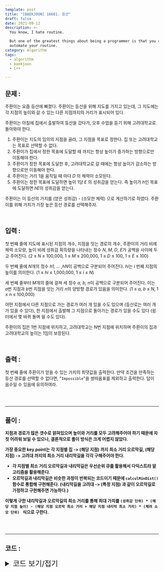 ```yaml
---
template: post
title: "[BAEKJOON] 16681. 등산"
draft: false
date: 2021-09-12
description: >-
  You know, I hate routine.

  But one of the greatest things about being a programmer is that you can
  automate your routine.
category: Algorithm
tags:
  - algorithm
  - baekjoon
  - C++

---
```




## 문제 : 

주환이는 요즘 등산에 빠졌다. 주환이는 등산을 위해 지도를 가지고 있는데, 그 지도에는 각 지점의 높이와 갈 수 있는 다른 지점까지의 거리가 표시되어 있다.

주환이는 아침에 집에서 출발하여 등산을 갔다가, 오후 수업을 듣기 위해 고려대학교로 돌아와야 한다.

1. 주환이는 지도의 임의의 지점을 골라, 그 지점을 목표로 정한다. 집 또는 고려대학교는 목표로 선택할 수 없다.
2. 주환이가 집에서 정한 목표에 도달할 때 까지는 항상 높이가 증가하는 방향으로만 이동해야 한다.
3. 주환이가 정한 목표에 도달한 후, 고려대학교로 갈 때에는 항상 높이가 감소하는 방향으로만 이동해야 한다.
4. 주환이는 거리 1을 움직일 때 마다 *D* 의 체력이 소모된다.
5. 주환이는 정한 목표에 도달하면 높이 1당 *E* 의 성취감을 얻는다. 즉 높이가 *h*인 목표에 도달하면 *hE*의 성취감을 얻는다.

주환이는 이 등산의 가치를 (얻은 성취감) - (소모한 체력) 으로 계산하기로 하였다. 주환이를 위해 가치가 가장 높은 등산 경로를 선택해주자.

<br/>

## 입력 :

첫 번째 줄에 지도에 표시된 지점의 개수, 지점을 잇는 경로의 개수, 주환이의 거리 비례 체력 소모량, 높이 비례 성취감 획득량을 나타내는 정수 *N*, *M*, *D*, *E*가 공백을 사이에 두고 주어진다. (2 ≤ *N* ≤ 100,000, 1 ≤ *M* ≤ 200,000, 1 ≤ *D* ≤ 100, 1 ≤ *E* ≤ 100)

두 번째 줄에 *N*개의 정수 *h1, ... ,hN*이 공백으로 구분되어 주어진다. *hi*는 *i* 번째 지점의 높이를 의미한다. (1 ≤ *hi* ≤ 1,000,000, 1 ≤ *i* ≤ *N*)

세 번째 줄부터 *M*개의 줄에 걸쳐 세 정수 *a, b, n*이 공백으로 구분되어 주어진다. 이는 *a*번 지점과 *b*번 지점을 잇는 거리 *n*의 양방향 경로가 있음을 의미한다. (1 ≤ *a, b* ≤ *N*, 1 ≤ *n* ≤ 100,000)

어떤 지점에서 다른 지점으로 가는 경로가 여러 개 있을 수도 있으며 (등산로는 여러 개가 있을 수 있다), 한 지점에서 출발해 그 지점으로 돌아가는 경로가 있을 수도 있다 (쉼터에서 몇 바퀴 돌며 쉴 수도 있다).

주환이의 집은 1번 지점에 위치하고, 고려대학교는 *N*번 지점에 위치하며 주환이의 집과 고려대학교의 높이는 1임이 보장된다.

<br/>

## 출력 : 

첫 번째 줄에 주환이가 얻을 수 있는 가치의 최댓값을 출력한다. 만약 조건을 만족하는 등산 경로를 선택할 수 없다면, "`Impossible`"을 쌍따옴표를 제외하고 출력한다. 답이 음수일 수 있음에 유의하여라.

<br/>

<br/>

___

## 풀이 :

**지점과 경로가 많은 갯수로 얽혀있으며 높이와 거리를 모두 고려해주어야 하기 때문에 자칫 어려워 보일 수 있으나, 결론적으로 풀이 방식은 크게 어렵지 않았다.**

**가장 중요한 key point는 각 지점별 집 -> (해당 지점) 까지 최소 거리 오르막길, (해당 지점) -> 고려대 까지의 최소 거리 내리막길을 각각 구해주어야 한다.**

- **각 지점별 최소 거리 오르막길과 내리막길은 우선순위 큐를 활용해서 다익스트라 알고리즘을 활용해준다.**
- **오르막길과 내리막길은 비슷한 과정이 반복되는 코드이기 때문에 `calculMinDist()` 함수로 통합해 구현해준다. (내리막길을 고려대 -> (특정 지점) 과 같이 오르막길로 가정하고 구현해주면 가능하다.)**

**이렇게 구한 내리막길과 오르막길의 최소 거리를 통해 최대 가치를 `(성취감 단위) * (해당 지점 높이) - (해당 지점 오르막 최소 거리 + 해당 지점 내리막 최소 거리) * (체려 소모 단위) ` 식으로 구한다.**

<br/>

<br/>

---

## 코드 :

<details>
<summary style="cursor:pointer; font-size:1.5rem">
	코드 보기/접기
</summary>

```c++
#include <iostream>
#include <vector>
#include <utility>
#include <queue>
#include <algorithm>

#define ll long long
#define MAX 1987654321987654321
#define MIN -1987654321987654321
#define pii pair<int, int>
#define pli pair<ll, int>

using namespace std;
int n, m, consume, energy;
vector<int> heights;
vector<vector<pii>> adj;

void inputProcess() {
    int fir, sec, dist;
    cin >> n >> m >> consume >> energy;

    heights.resize(n + 1);
    adj.resize(n + 1);

    for (int k = 1; k <= n; k++) {
        cin >> heights[k];
    }

    while (m--) {
        cin >> fir >> sec >> dist;
        adj[fir].emplace_back(sec, dist);
        adj[sec].emplace_back(fir, dist);
    }
}

void calculMinDist(int startIdx, vector<ll> *minDist) {
    priority_queue<pli, vector<pli>> pq;

    (*minDist)[startIdx] = 0;
    pq.push(pli(0, startIdx));

    while (!pq.empty()) {
        ll curDist = pq.top().first;
        int curIdx = pq.top().second;
        pq.pop();
        if ((*minDist)[curIdx] < curDist) continue;

        int size = adj[curIdx].size();
        for (int t = 0; t < size; t++) {
            int nextIdx = adj[curIdx][t].first;
            ll nextDist = adj[curIdx][t].second;
            if (heights[nextIdx] <= heights[curIdx]) continue;

            ll distSum = curDist + nextDist;
            if ((*minDist)[nextIdx] > distSum) {
                (*minDist)[nextIdx] = distSum;
                pq.push(pli(distSum, nextIdx));
            }
        }
    }
}

int main() {
    ll answer = MIN;
    vector<ll> ascDist, descDist;

    inputProcess();
    ascDist.resize(n + 1, MAX);
    descDist.resize(n + 1, MAX);

    calculMinDist(1, &ascDist);
    calculMinDist(n, &descDist);

    for (int k = 2; k < n; k++) {
        if (ascDist[k] == MAX || descDist[k] == MAX)
            continue;

        answer = max(answer, heights[k] * energy - (ascDist[k] + descDist[k]) * consume);
    }

    if (answer == MIN) {
        cout << "Impossible\n";
    } else {
        cout << answer << '\n';
    }

    return 0;
}
```

</details>
<br/>

<br/>

<br/>
